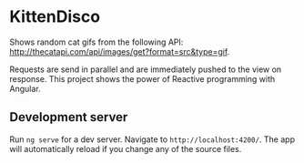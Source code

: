 # KittenDisco

Shows random cat gifs from the following API: http://thecatapi.com/api/images/get?format=src&type=gif.

Requests are send in parallel and are immediately pushed to the view on response.
This project shows the power of Reactive programming with Angular.

## Development server

Run `ng serve` for a dev server. Navigate to `http://localhost:4200/`. The app will automatically reload if you change any of the source files.